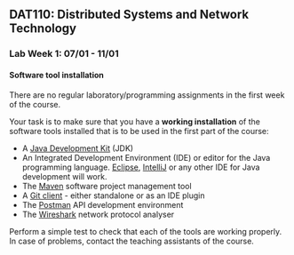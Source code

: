 ## DAT110: Distributed Systems and Network Technology

### Lab Week 1: 07/01 - 11/01
#### Software tool installation

There are no regular laboratory/programming assignments in the first week of the course.

Your task is to make sure that you have a **working installation** of the software tools installed that is to be used in the first part of the course:

- A [Java Development Kit]( https://www.oracle.com/technetwork/java/javase/downloads/jdk11-downloads-5066655.html) (JDK)
- An Integrated Development Environment (IDE) or editor for the Java programming language. [Eclipse]( https://www.eclipse.org/downloads/packages/release/2018-12/r/eclipse-ide-java-developers), [IntelliJ](https://www.jetbrains.com/idea/) or any other IDE for Java development will work.
- The [Maven](https://maven.apache.org) software project management tool
- A [Git client](https://git-scm.com/downloads) - either standalone or as an IDE plugin
- The [Postman](https://www.getpostman.com/tools) API development environment
- The [Wireshark](https://www.wireshark.org  ) network protocol analyser

Perform a simple test to check that each of the tools are working properly. In case of problems, contact the teaching assistants of the course.
